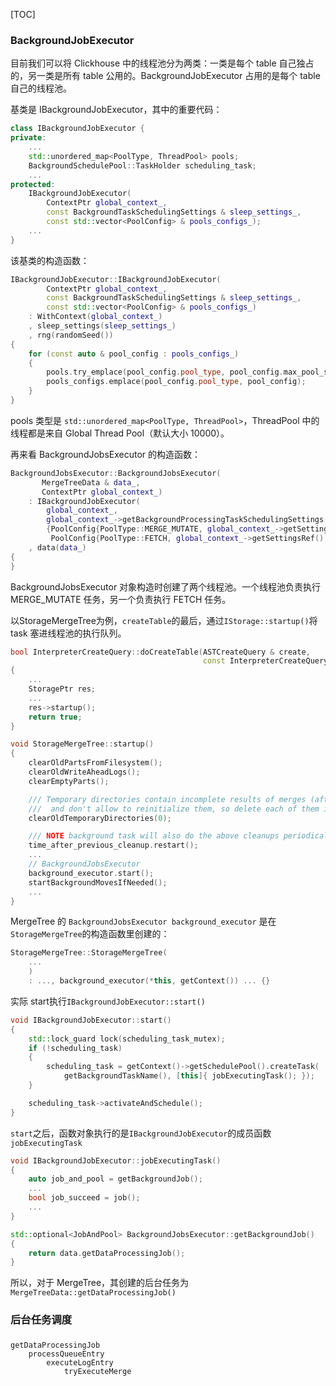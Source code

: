 [TOC]

### BackgroundJobExecutor
目前我们可以将 Clickhouse 中的线程池分为两类：一类是每个 table 自己独占的，另一类是所有 table 公用的。BackgroundJobExecutor 占用的是每个 table 自己的线程池。

基类是 IBackgroundJobExecutor，其中的重要代码：
```c++
class IBackgroundJobExecutor {
private:
    ...
    std::unordered_map<PoolType, ThreadPool> pools;
    BackgroundSchedulePool::TaskHolder scheduling_task;
    ...
protected:
    IBackgroundJobExecutor(
        ContextPtr global_context_,
        const BackgroundTaskSchedulingSettings & sleep_settings_,
        const std::vector<PoolConfig> & pools_configs_);
    ...
}
```
该基类的构造函数：
```c++
IBackgroundJobExecutor::IBackgroundJobExecutor(
        ContextPtr global_context_,
        const BackgroundTaskSchedulingSettings & sleep_settings_,
        const std::vector<PoolConfig> & pools_configs_)
    : WithContext(global_context_)
    , sleep_settings(sleep_settings_)
    , rng(randomSeed())
{
    for (const auto & pool_config : pools_configs_)
    {
        pools.try_emplace(pool_config.pool_type, pool_config.max_pool_size, 0, pool_config.max_pool_size, false);
        pools_configs.emplace(pool_config.pool_type, pool_config);
    }
}
```
pools 类型是 `std::unordered_map<PoolType, ThreadPool>`，ThreadPool 中的线程都是来自 Global Thread Pool（默认大小 10000）。

再来看 BackgroundJobsExecutor 的构造函数：
```c++
BackgroundJobsExecutor::BackgroundJobsExecutor(
       MergeTreeData & data_,
       ContextPtr global_context_)
    : IBackgroundJobExecutor(
        global_context_,
        global_context_->getBackgroundProcessingTaskSchedulingSettings(),
        {PoolConfig{PoolType::MERGE_MUTATE, global_context_->getSettingsRef().background_pool_size, CurrentMetrics::BackgroundPoolTask},
         PoolConfig{PoolType::FETCH, global_context_->getSettingsRef().background_fetches_pool_size, CurrentMetrics::BackgroundFetchesPoolTask}})
    , data(data_)
{
}
```
BackgroundJobsExecutor 对象构造时创建了两个线程池。一个线程池负责执行 MERGE_MUTATE 任务，另一个负责执行 FETCH 任务。


以StorageMergeTree为例，`createTable`的最后，通过`IStorage::startup()`将 task 塞进线程池的执行队列。
```c++
bool InterpreterCreateQuery::doCreateTable(ASTCreateQuery & create,
                                           const InterpreterCreateQuery::TableProperties & properties)
{
    ...
    StoragePtr res;
    ...
    res->startup();
    return true;
}

void StorageMergeTree::startup()
{
    clearOldPartsFromFilesystem();
    clearOldWriteAheadLogs();
    clearEmptyParts();

    /// Temporary directories contain incomplete results of merges (after forced restart)
    ///  and don't allow to reinitialize them, so delete each of them immediately
    clearOldTemporaryDirectories(0);

    /// NOTE background task will also do the above cleanups periodically.
    time_after_previous_cleanup.restart();
    ...
    // BackgroundJobsExecutor
    background_executor.start();
    startBackgroundMovesIfNeeded();
    ...
}
```
MergeTree 的 `BackgroundJobsExecutor background_executor` 是在`StorageMergeTree`的构造函数里创建的：
```cpp
StorageMergeTree::StorageMergeTree(
    ...
    )
    : ..., background_executor(*this, getContext()) ... {}
``` 
实际 start执行`IBackgroundJobExecutor::start()`
```cpp
void IBackgroundJobExecutor::start()
{
    std::lock_guard lock(scheduling_task_mutex);
    if (!scheduling_task)
    {
        scheduling_task = getContext()->getSchedulePool().createTask(
            getBackgroundTaskName(), [this]{ jobExecutingTask(); });
    }

    scheduling_task->activateAndSchedule();
}
```
`start`之后，函数对象执行的是`IBackgroundJobExecutor`的成员函数`jobExecutingTask`

```cpp
void IBackgroundJobExecutor::jobExecutingTask()
{
    auto job_and_pool = getBackgroundJob();
    ...
    bool job_succeed = job();
    ...
}

std::optional<JobAndPool> BackgroundJobsExecutor::getBackgroundJob()
{
    return data.getDataProcessingJob();
}
```
所以，对于 MergeTree，其创建的后台任务为`MergeTreeData::getDataProcessingJob()`

### 后台任务调度

###

    getDataProcessingJob
        processQueueEntry
            executeLogEntry
                tryExecuteMerge